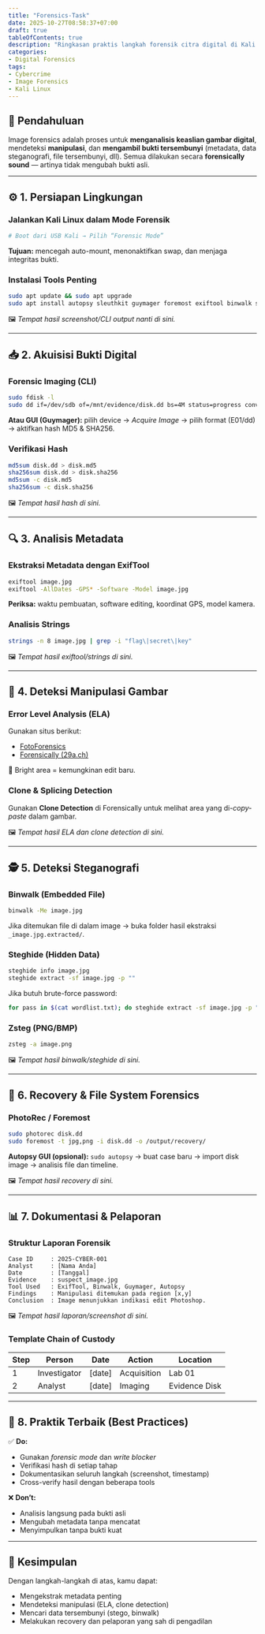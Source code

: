 ```yaml
---
title: "Forensics-Task"
date: 2025-10-27T08:58:37+07:00
draft: true
tableOfContents: true
description: "Ringkasan praktis langkah forensik citra digital di Kali Linux — siap presentasi dan praktik."
categories:
- Digital Forensics
tags:
- Cybercrime
- Image Forensics
- Kali Linux
---
```


## 🧩 Pendahuluan

Image forensics adalah proses untuk **menganalisis keaslian gambar digital**, mendeteksi **manipulasi**, dan **mengambil bukti tersembunyi** (metadata, data steganografi, file tersembunyi, dll). Semua dilakukan secara **forensically sound** — artinya tidak mengubah bukti asli.

---

## ⚙️ 1. Persiapan Lingkungan

### Jalankan Kali Linux dalam Mode Forensik

```bash
# Boot dari USB Kali → Pilih “Forensic Mode”
```

**Tujuan:** mencegah auto-mount, menonaktifkan swap, dan menjaga integritas bukti.

### Instalasi Tools Penting

```bash
sudo apt update && sudo apt upgrade
sudo apt install autopsy sleuthkit guymager foremost exiftool binwalk steghide testdisk scalpel bulk-extractor
```

🖼️ *Tempat hasil screenshot/CLI output nanti di sini.*

---

## 📥 2. Akuisisi Bukti Digital

### Forensic Imaging (CLI)

```bash
sudo fdisk -l
sudo dd if=/dev/sdb of=/mnt/evidence/disk.dd bs=4M status=progress conv=noerror,sync
```

**Atau GUI (Guymager):** pilih device → *Acquire Image* → pilih format (E01/dd) → aktifkan hash MD5 & SHA256.

### Verifikasi Hash

```bash
md5sum disk.dd > disk.md5
sha256sum disk.dd > disk.sha256
md5sum -c disk.md5
sha256sum -c disk.sha256
```

🖼️ *Tempat hasil hash di sini.*

---

## 🔍 3. Analisis Metadata

### Ekstraksi Metadata dengan ExifTool

```bash
exiftool image.jpg
exiftool -AllDates -GPS* -Software -Model image.jpg
```

**Periksa:** waktu pembuatan, software editing, koordinat GPS, model kamera.

### Analisis Strings

```bash
strings -n 8 image.jpg | grep -i "flag\|secret\|key"
```

🖼️ *Tempat hasil exiftool/strings di sini.*

---

## 🧠 4. Deteksi Manipulasi Gambar

### Error Level Analysis (ELA)

Gunakan situs berikut:

* [FotoForensics](https://fotoforensics.com)
* [Forensically (29a.ch)](https://29a.ch/photo-forensics)

🧩 Bright area = kemungkinan edit baru.

### Clone & Splicing Detection

Gunakan **Clone Detection** di Forensically untuk melihat area yang di-*copy-paste* dalam gambar.

🖼️ *Tempat hasil ELA dan clone detection di sini.*

---

## 🕵️ 5. Deteksi Steganografi

### Binwalk (Embedded File)

```bash
binwalk -Me image.jpg
```

Jika ditemukan file di dalam image → buka folder hasil ekstraksi `_image.jpg.extracted/`.

### Steghide (Hidden Data)

```bash
steghide info image.jpg
steghide extract -sf image.jpg -p ""
```

Jika butuh brute-force password:

```bash
for pass in $(cat wordlist.txt); do steghide extract -sf image.jpg -p "$pass"; done
```

### Zsteg (PNG/BMP)

```bash
zsteg -a image.png
```

🖼️ *Tempat hasil binwalk/steghide di sini.*

---

## 🧱 6. Recovery & File System Forensics

### PhotoRec / Foremost

```bash
sudo photorec disk.dd
sudo foremost -t jpg,png -i disk.dd -o /output/recovery/
```

**Autopsy GUI (opsional):** `sudo autopsy` → buat case baru → import disk image → analisis file dan timeline.

🖼️ *Tempat hasil recovery di sini.*

---

## 📊 7. Dokumentasi & Pelaporan

### Struktur Laporan Forensik

```
Case ID     : 2025-CYBER-001
Analyst     : [Nama Anda]
Date        : [Tanggal]
Evidence    : suspect_image.jpg
Tool Used   : ExifTool, Binwalk, Guymager, Autopsy
Findings    : Manipulasi ditemukan pada region [x,y]
Conclusion  : Image menunjukkan indikasi edit Photoshop.
```

🖼️ *Tempat hasil laporan/screenshot di sini.*

### Template Chain of Custody

| Step | Person       | Date   | Action      | Location      |
| ---- | ------------ | ------ | ----------- | ------------- |
| 1    | Investigator | [date] | Acquisition | Lab 01        |
| 2    | Analyst      | [date] | Imaging     | Evidence Disk |

---

## 🧾 8. Praktik Terbaik (Best Practices)

✅ **Do:**

* Gunakan *forensic mode* dan *write blocker*
* Verifikasi hash di setiap tahap
* Dokumentasikan seluruh langkah (screenshot, timestamp)
* Cross-verify hasil dengan beberapa tools

❌ **Don’t:**

* Analisis langsung pada bukti asli
* Mengubah metadata tanpa mencatat
* Menyimpulkan tanpa bukti kuat

---

## 🧩 Kesimpulan

Dengan langkah-langkah di atas, kamu dapat:

* Mengekstrak metadata penting
* Mendeteksi manipulasi (ELA, clone detection)
* Mencari data tersembunyi (stego, binwalk)
* Melakukan recovery dan pelaporan yang sah di pengadilan